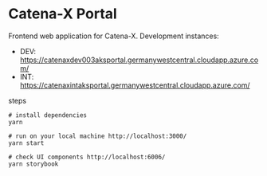 # Catena-X Portal

Frontend web application for Catena-X. Development instances:

- DEV: https://catenaxdev003aksportal.germanywestcentral.cloudapp.azure.com/
- INT: https://catenaxintaksportal.germanywestcentral.cloudapp.azure.com/


steps

    # install dependencies
    yarn

    # run on your local machine http://localhost:3000/
    yarn start

    # check UI components http://localhost:6006/
    yarn storybook

